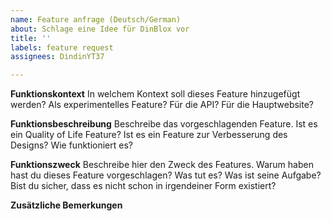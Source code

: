 ```yaml
---
name: Feature anfrage (Deutsch/German)
about: Schlage eine Idee für DinBlox vor
title: ''
labels: feature request
assignees: DindinYT37

---
```


**Funktionskontext**
In welchem ​​Kontext soll dieses Feature hinzugefügt werden? Als experimentelles Feature? Für die API? Für die Hauptwebsite?

**Funktionsbeschreibung**
Beschreibe das vorgeschlagenden Feature. Ist es ein Quality of Life Feature? Ist es ein Feature zur Verbesserung des Designs? Wie funktioniert es?

**Funktionszweck**
Beschreibe hier den Zweck des Features. Warum haben hast du dieses Feature vorgeschlagen? Was tut es? Was ist seine Aufgabe? Bist du sicher, dass es nicht schon in irgendeiner Form existiert?

**Zusätzliche Bemerkungen**
